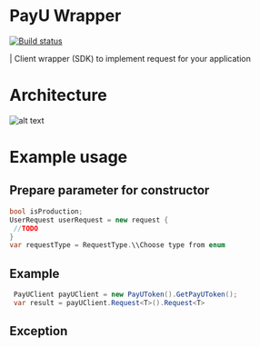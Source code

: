 ﻿# PayU Wrapper
[![Build status](https://ci.appveyor.com/api/projects/status/g0di4mjvy5wl7nl9?svg=true)](https://ci.appveyor.com/project/romabliski/net-core-payu-wrapper)

| Client wrapper (SDK) to implement request for your application
# Architecture
![alt text][logo]

[logo]: https://raw.githubusercontent.com/romabliski/.NET-core-PayU-Wrapper/master/Architecture/PayUArchitecture.png "Architecture Logo"

# Example usage
## Prepare parameter for constructor
   ```csharp
bool isProduction;
UserRequest userRequest = new request {
    //TODO
}         
 var requestType = RequestType.\\Choose type from enum
 ```

 ## Example

   ```csharp
    PayUClient payUClient = new PayUToken().GetPayUToken();
    var result = payUClient.Request<T>().Request<T>
 ```

 ## Exception

 ```csharp



 ```

